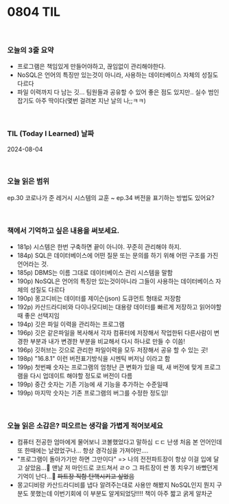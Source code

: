 # 0804 TIL

<br/>

### 오늘의 3줄 요약

- 프로그램은 책임있게 만들어야하고, 끊임없이 관리해야한다.
- NoSQL은 언어의 특징만 있는것이 아니라, 사용하는 데이터베이스 자체의 성질도 다르다
- 파일 이력까지 다 남는 깃... 팀원들과 공유할 수 있어 좋은 점도 있지만.. 실수 범인 잡기도 아주 딱이다(몇번 걸려본 지난 날의 나;;ㅋㅋ)

<br/>

### TIL (Today I Learned) 날짜

2024-08-04

<br/>

### 오늘 읽은 범위

ep.30 코로나가 준 레거시 시스템의 교훈 ~ ep.34 버전을 표기하는 방법도 있어요?

<br/>

### 책에서 기억하고 싶은 내용을 써보세요.

- 181p) 시스템은 한번 구축하면 끝이 아니야. 꾸준히 관리해야 하지.
- 184p) SQL은 데이터베이스에 어떤 질문 또는 문의를 하기 위해 어떤 구조를 가진 언어라는 것.
- 185p) DBMS는 이름 그대로 데이터베이스 관리 시스템을 말함
- 190p) NoSQL은 언어의 특징만 있는것이아니라 그들이 사용하는 데이터베이스 자체의 성질도 다르다
- 190p) 몽고디비는 데이터를 제이슨(json) 도큐먼트 형태로 저장함
- 192p) 카산드라디비와 다이나모디비는 대용량 데이터를 빠르게 저장하고 읽어야할때 좋은 선택지임
- 194p) 깃은 파일 이력을 관리하는 프로그램
- 196p) 깃은 같은파일을 복사해서 각자 컴퓨터에 저장해서 작업한뒤 다른사람이 변경한 부분과 내가 변경한 부분을 비교해서 다시 하나로 만들 수 이씀!
- 196p) 깃허브는 깃으로 관리한 파일이력을 모두 저장해서 공유 할 수 있는 곳!
- 198p) "16.8.1" 이런 버전표기방식을 시멘틱 버저닝 이라고 함
- 199p) 첫번째 숫자는 프로그램의 엄청난 큰 변화가 있을 때, 새 버전에 맞게 프로그램을 다시 업데이트 해야할 정도로 버전이 다름
- 199p) 중간 숫자는 기존 기능에 새 기능을 추가하는 수준일때
- 199p) 마지막 숫자는 기존 프로그램의 버그를 수정한 정도임!

<br/>

### 오늘 읽은 소감은? 떠오르는 생각을 가볍게 적어보세요

- 컴퓨터 전공한 엄마에게 물어보니 코볼했었다고 말하심 ㄷㄷ 난생 처음 본 언어인데 또 한때에는 날렸었구나... 항상 경각심을 가져야만....
- "프로그램이 돌아가기만 하면 그만이다" => 나의 전전파트장이 항상 이걸 입에 달고 살았음...🫥 맨날 저 마인드로 코드쳐서 ㄹㅇ 그 파트장이 싼 똥 치우기 바빴던게 기억이 난다...🤬 ~~파트장 직함 탄핵시키고 싶었음~~
- 몽고디비랑 카산드라디비를 냅다 알려주는대로 사용만 해봤지 NoSQL인지 뭔지 구분도 못했는데 이번기회에 이 부분도 알게되었당!!!! 책이 아주 짧고 굵게 알차군
